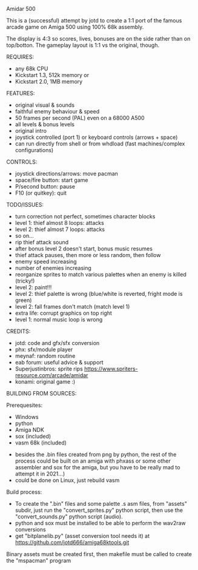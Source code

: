 Amidar 500

This is a (successful) attempt by jotd to create a 1:1 port of the famous arcade game on Amiga 500 using 100% 68k assembly.

The display is 4:3 so scores, lives, bonuses are on the side rather than on top/botton. The gameplay layout is 1:1 vs
the original, though.

REQUIRES:

- any 68k CPU
- Kickstart 1.3, 512k memory or
- Kickstart 2.0, 1MB memory

FEATURES:

- original visual & sounds
- faithful enemy behaviour & speed
- 50 frames per second (PAL) even on a 68000 A500
- all levels & bonus levels
- original intro
- joystick controlled (port 1) or keyboard controls (arrows + space)
- can run directly from shell or from whdload (fast machines/complex configurations)

CONTROLS:

- joystick directions/arrows: move pacman
- space/fire button: start game
- P/second button: pause
- F10 (or quitkey): quit

TODO/ISSUES:

- turn correction not perfect, sometimes character blocks
- level 1: thief almost 8 loops: attacks
- level 2: thief almost 7 loops: attacks
- so on...
- rip thief attack sound
- after bonus level 2 doesn't start, bonus music resumes
- thief attack pauses, then more or less random, then follow
- enemy speed increasing
- number of enemies increasing
- reorganize sprites to match various palettes when an enemy is killed (tricky!)
- level 2: paint!!!
- level 2: thief palette is wrong (blue/white is reverted, fright mode is green)
- level 2: fall frames don't match (match level 1)
- extra life: corrupt graphics on top right
- level 1: normal music loop is wrong

CREDITS:

- jotd: code and gfx/sfx conversion
- phx: sfx/module player
- meynaf: random routine
- eab forum: useful advice & support
- Superjustinbros: sprite rips https://www.spriters-resource.com/arcade/amidar
- konami: original game :)

BUILDING FROM SOURCES:

Prerequesites:

- Windows
- python
- Amiga NDK
- sox (included)
- vasm 68k (included)

* besides the .bin files created from png by python, the rest of the process could be built on an amiga with phxass
 or some other assembler and sox for the amiga, but you have to be really mad to attempt it in 2021...)
* could be done on Linux, just rebuild vasm

Build process:

- To create the ".bin" files and some palette .s asm files, from "assets" subdir, 
  just run the "convert_sprites.py" python script, then use the "convert_sounds.py"
  python script (audio).
- python and sox must be installed to be able to perform the wav2raw conversions
- get "bitplanelib.py" (asset conversion tool needs it) at https://github.com/jotd666/amiga68ktools.git

Binary assets must be created first, then makefile must be called to create the "mspacman" program


